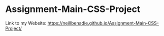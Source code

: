 # Assignment-Main-CSS-Project

Link to my Website: https://neillbenadie.github.io/Assignment-Main-CSS-Project/
